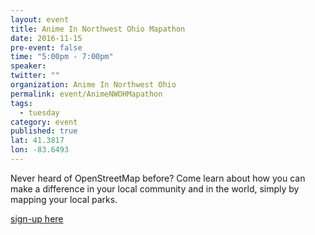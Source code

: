 ```yaml
---
layout: event
title: Anime In Northwest Ohio Mapathon
date: 2016-11-15
pre-event: false
time: "5:00pm - 7:00pm"
speaker: 
twitter: ""
organization: Anime In Northwest Ohio
permalink: event/AnimeNWOHMapathon
tags: 
  - tuesday
category: event
published: true
lat: 41.3817
lon: -83.6493
---
```


Never heard of OpenStreetMap before? Come learn about how you can make a difference in your local community and in the world, 
simply by mapping your local parks.

[sign-up here](https://orgsync.com/10276/events/1687974/occurrences/3918798)
